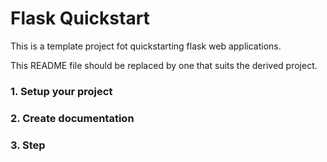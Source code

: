 # Flask Quickstart

This is a template project fot quickstarting flask web applications.

This README file should be replaced by one that suits the derived project.

### 1. Setup your project

### 2. Create documentation

### 3. Step


